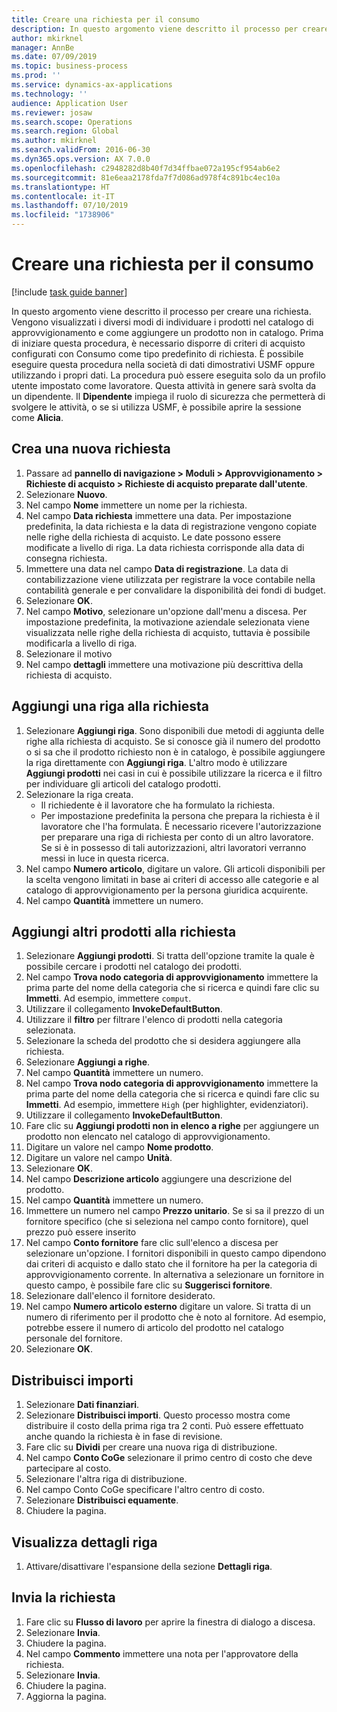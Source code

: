 ```yaml
---
title: Creare una richiesta per il consumo
description: In questo argomento viene descritto il processo per creare una richiesta.
author: mkirknel
manager: AnnBe
ms.date: 07/09/2019
ms.topic: business-process
ms.prod: ''
ms.service: dynamics-ax-applications
ms.technology: ''
audience: Application User
ms.reviewer: josaw
ms.search.scope: Operations
ms.search.region: Global
ms.author: mkirknel
ms.search.validFrom: 2016-06-30
ms.dyn365.ops.version: AX 7.0.0
ms.openlocfilehash: c2948282d8b40f7d34ffbae072a195cf954ab6e2
ms.sourcegitcommit: 81e6eaa2178fda7f7d086ad978f4c891bc4ec10a
ms.translationtype: HT
ms.contentlocale: it-IT
ms.lasthandoff: 07/10/2019
ms.locfileid: "1738906"
---
```

# <a name="create-a-requisition-for-consumption"></a>Creare una richiesta per il consumo

[!include [task guide banner](../../includes/task-guide-banner.md)]

In questo argomento viene descritto il processo per creare una richiesta. Vengono visualizzati i diversi modi di individuare i prodotti nel catalogo di approvvigionamento e come aggiungere un prodotto non in catalogo. Prima di iniziare questa procedura, è necessario disporre di criteri di acquisto configurati con Consumo come tipo predefinito di richiesta. È possibile eseguire questa procedura nella società di dati dimostrativi USMF oppure utilizzando i propri dati. La procedura può essere eseguita solo da un profilo utente impostato come lavoratore. Questa attività in genere sarà svolta da un dipendente. Il **Dipendente** impiega il ruolo di sicurezza che permetterà di svolgere le attività, o se si utilizza USMF, è possibile aprire la sessione come **Alicia**.


## <a name="create-a-new-requisition"></a>Crea una nuova richiesta
1. Passare ad **pannello di navigazione > Moduli > Approvvigionamento > Richieste di acquisto > Richieste di acquisto preparate dall'utente**.
2. Selezionare **Nuovo**.
3. Nel campo **Nome** immettere un nome per la richiesta.
4. Nel campo **Data richiesta** immettere una data. Per impostazione predefinita, la data richiesta e la data di registrazione vengono copiate nelle righe della richiesta di acquisto. Le date possono essere modificate a livello di riga. La data richiesta corrisponde alla data di consegna richiesta.  
5. Immettere una data nel campo **Data di registrazione**. La data di contabilizzazione viene utilizzata per registrare la voce contabile nella contabilità generale e per convalidare la disponibilità dei fondi di budget.  
6. Selezionare **OK**.
7. Nel campo **Motivo**, selezionare un'opzione dall'menu a discesa. Per impostazione predefinita, la motivazione aziendale selezionata viene visualizzata nelle righe della richiesta di acquisto, tuttavia è possibile modificarla a livello di riga.  
8. Selezionare il motivo
9. Nel campo **dettagli** immettere una motivazione più descrittiva della richiesta di acquisto.

## <a name="add-a-line-to-the-requisition"></a>Aggiungi una riga alla richiesta
1. Selezionare **Aggiungi riga**. Sono disponibili due metodi di aggiunta delle righe alla richiesta di acquisto. Se si conosce già il numero del prodotto o si sa che il prodotto richiesto non è in catalogo, è possibile aggiungere la riga direttamente con **Aggiungi riga**. L'altro modo è utilizzare **Aggiungi prodotti** nei casi in cui è possibile utilizzare la ricerca e il filtro per individuare gli articoli del catalogo prodotti.    
2. Selezionare la riga creata.
    - Il richiedente è il lavoratore che ha formulato la richiesta.   
    - Per impostazione predefinita la persona che prepara la richiesta è il lavoratore che l'ha formulata. È necessario ricevere l'autorizzazione per preparare una riga di richiesta per conto di un altro lavoratore. Se si è in possesso di tali autorizzazioni, altri lavoratori verranno messi in luce in questa ricerca.  
3. Nel campo **Numero articolo**, digitare un valore. Gli articoli disponibili per la scelta vengono limitati in base ai criteri di accesso alle categorie e al catalogo di approvvigionamento per la persona giuridica acquirente.   
4. Nel campo **Quantità** immettere un numero.

## <a name="add-more-products-to-the-requisition"></a>Aggiungi altri prodotti alla richiesta
1. Selezionare **Aggiungi prodotti**. Si tratta dell'opzione tramite la quale è possibile cercare i prodotti nel catalogo dei prodotti.    
2. Nel campo **Trova nodo categoria di approvvigionamento** immettere la prima parte del nome della categoria che si ricerca e quindi fare clic su **Immetti**. Ad esempio, immettere `comput`.  
3. Utilizzare il collegamento **InvokeDefaultButton**.
4. Utilizzare il **filtro** per filtrare l'elenco di prodotti nella categoria selezionata.
5. Selezionare la scheda del prodotto che si desidera aggiungere alla richiesta.
6. Selezionare **Aggiungi a righe**.
7. Nel campo **Quantità** immettere un numero.
8. Nel campo **Trova nodo categoria di approvvigionamento** immettere la prima parte del nome della categoria che si ricerca e quindi fare clic su **Immetti**. Ad esempio, immettere `High` (per highlighter, evidenziatori).  
9. Utilizzare il collegamento **InvokeDefaultButton**.
10. Fare clic su **Aggiungi prodotti non in elenco a righe** per aggiungere un prodotto non elencato nel catalogo di approvvigionamento.
11. Digitare un valore nel campo **Nome prodotto**.
12. Digitare un valore nel campo **Unità**.
13. Selezionare **OK**.
14. Nel campo **Descrizione articolo** aggiungere una descrizione del prodotto.
15. Nel campo **Quantità** immettere un numero.
16. Immettere un numero nel campo **Prezzo unitario**. Se si sa il prezzo di un fornitore specifico (che si seleziona nel campo conto fornitore), quel prezzo può essere inserito   
17. Nel campo **Conto fornitore** fare clic sull'elenco a discesa per selezionare un'opzione. I fornitori disponibili in questo campo dipendono dai criteri di acquisto e dallo stato che il fornitore ha per la categoria di approvvigionamento corrente. In alternativa a selezionare un fornitore in questo campo, è possibile fare clic su **Suggerisci fornitore**.    
18. Selezionare dall'elenco il fornitore desiderato.
19. Nel campo **Numero articolo esterno** digitare un valore. Si tratta di un numero di riferimento per il prodotto che è noto al fornitore. Ad esempio, potrebbe essere il numero di articolo del prodotto nel catalogo personale del fornitore.  
20. Selezionare **OK**.

## <a name="distribute-amounts"></a>Distribuisci importi
1. Selezionare **Dati finanziari**.
2. Selezionare **Distribuisci importi**. Questo processo mostra come distribuire il costo della prima riga tra 2 conti. Può essere effettuato anche quando la richiesta è in fase di revisione.  
3. Fare clic su **Dividi** per creare una nuova riga di distribuzione.
4. Nel campo **Conto CoGe** selezionare il primo centro di costo che deve partecipare al costo.
5. Selezionare l'altra riga di distribuzione.
6. Nel campo Conto CoGe specificare l'altro centro di costo.
7. Selezionare **Distribuisci equamente**.
8. Chiudere la pagina.

## <a name="view-line-details"></a>Visualizza dettagli riga
1. Attivare/disattivare l'espansione della sezione **Dettagli riga**.

## <a name="submit-the-requisition"></a>Invia la richiesta
1. Fare clic su **Flusso di lavoro** per aprire la finestra di dialogo a discesa.
2. Selezionare **Invia**.
3. Chiudere la pagina.
4. Nel campo **Commento** immettere una nota per l'approvatore della richiesta.
5. Selezionare **Invia**.
6. Chiudere la pagina.
7. Aggiorna la pagina.

